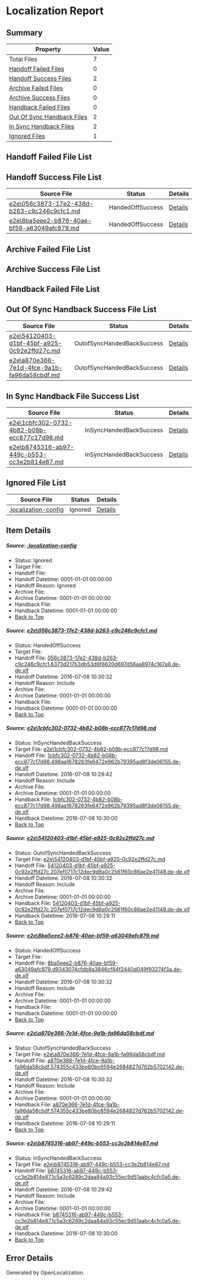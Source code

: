 # <a name='report-top'></a> Localization Report

## Summary
 Property | Value 
 -------- | ----- 
 Total Files | 7
[ Handoff Failed Files ](#handoff-failed-list)| 0
[ Handoff Success Files ](#handoff-success-list)| 2
[ Archive Failed Files ](#archive-failed-list)| 0
[ Archive Success Files ](#archive-success-list)| 0
[ Handback Failed Files ](#handback-failed-list)| 0
[ Out Of Sync Handback Files ](#outofsync-handback-success-list)| 2
[ In Sync Handback Files ](#insync-handback-success-list)| 2
[ Ignored Files ](#ignored-list)| 1

## <a name='handoff-failed-list'></a> Handoff Failed File List

## <a name='handoff-success-list'></a> Handoff Success File List
 Source File | Status | Details 
 ----------- | ------ | ------- 
 [e2e\056c3873-17e2-438d-b263-c9c246c9cfc1.md](https://github.com/OpenLocalizationTestOrg/oltest/blob/2e3f3c49fc453f300cd0940164519885c0d4b250/e2e/056c3873-17e2-438d-b263-c9c246c9cfc1.md) | HandedOffSuccess | [Details](#796c5e32226666da29637ba3386f047180d293721)
 [e2e\8ba5eee2-b876-40ae-bf59-a63049afc879.md](https://github.com/OpenLocalizationTestOrg/oltest/blob/2e3f3c49fc453f300cd0940164519885c0d4b250/e2e/8ba5eee2-b876-40ae-bf59-a63049afc879.md) | HandedOffSuccess | [Details](#13aa37a4a0baf2f48edd8ac32cfe6ac6f37eb51b4)

## <a name='archive-failed-list'></a> Archive Failed File List

## <a name='archive-success-list'></a> Archive Success File List

## <a name='handback-failed-list'></a> Handback Failed File List

## <a name='outofsync-handback-success-list'></a> Out Of Sync Handback Success File List
 Source File | Status | Details 
 ----------- | ------ | ------- 
 [e2e\54120403-d1bf-45bf-a925-0c92e2ffd27c.md](https://github.com/OpenLocalizationTestOrg/oltest/blob/1c0bc0b7cf97fd8ad0a6dabb462f3c01796437eb/e2e/54120403-d1bf-45bf-a925-0c92e2ffd27c.md) | OutofSyncHandedBackSuccess | [Details](#364ba981a886486aeacfcac23bcbfb17e568a6b33)
 [e2e\a870e366-7e1d-4fce-9a1b-fa96da58cbdf.md](https://github.com/OpenLocalizationTestOrg/oltest/blob/1c0bc0b7cf97fd8ad0a6dabb462f3c01796437eb/e2e/a870e366-7e1d-4fce-9a1b-fa96da58cbdf.md) | OutofSyncHandedBackSuccess | [Details](#6e26ff7ed9b3daecbfed8f5d2dbb27a06d97d0955)

## <a name='insync-handback-success-list'></a> In Sync Handback File Success List
 Source File | Status | Details 
 ----------- | ------ | ------- 
 [e2e\1cbfc302-0732-4b82-b08b-ecc877c17d98.md](https://github.com/OpenLocalizationTestOrg/oltest/blob/3054457aa2b956258e86610f8cf21d6d413b1d89/e2e/1cbfc302-0732-4b82-b08b-ecc877c17d98.md) | InSyncHandedBackSuccess | [Details](#33d53ad8eb58ba374087db333000a86b875a74932)
 [e2e\b8745316-ab97-449c-b553-cc3e2b814e87.md](https://github.com/OpenLocalizationTestOrg/oltest/blob/3054457aa2b956258e86610f8cf21d6d413b1d89/e2e/b8745316-ab97-449c-b553-cc3e2b814e87.md) | InSyncHandedBackSuccess | [Details](#d8cce844228e8bc4e034eb55ddd3e2f21d05658a6)

## <a name='ignored-list'></a> Ignored File List
 Source File | Status | Details 
 ----------- | ------ | ------- 
 [.localization-config](https://github.com/OpenLocalizationTestOrg/oltest/blob/2e3f3c49fc453f300cd0940164519885c0d4b250/.localization-config) | Ignored | [Details](#3d4f252ac210baf56311d7e97dcc2db10974dbd20)

## Item Details
##### <a name='3d4f252ac210baf56311d7e97dcc2db10974dbd20'></a> Source: [.localization-config](https://github.com/OpenLocalizationTestOrg/oltest/blob/2e3f3c49fc453f300cd0940164519885c0d4b250/.localization-config)
* Status: Ignored
* Target File: 
* Handoff File: 
* Handoff Datetime: 0001-01-01 00:00:00
* Handoff Reason: Ignored
* Archive File: 
* Archive Datetime: 0001-01-01 00:00:00
* Handback File: 
* Handback Datetime: 0001-01-01 00:00:00
* [Back to Top](#report-top)

##### <a name='796c5e32226666da29637ba3386f047180d293721'></a> Source: [e2e\056c3873-17e2-438d-b263-c9c246c9cfc1.md](https://github.com/OpenLocalizationTestOrg/oltest/blob/2e3f3c49fc453f300cd0940164519885c0d4b250/e2e/056c3873-17e2-438d-b263-c9c246c9cfc1.md)
* Status: HandedOffSuccess
* Target File: 
* Handoff File: [056c3873-17e2-438d-b263-c9c246c9cfc1.6373d217b3db53d6f6620d697d56aa8974c167a9.de-de.xlf](https://github.com/OpenLocalizationTestOrg/olhandoff-e2e/blob/27e3e69844ba258d5694e4b5aa78df95440001c7/ol-handoff/OpenLocalizationTestOrg/oltest-dede-fly/ci/low/056c3873-17e2-438d-b263-c9c246c9cfc1.6373d217b3db53d6f6620d697d56aa8974c167a9.de-de.xlf)
* Handoff Datetime: 2016-07-08 10:30:32
* Handoff Reason: Include
* Archive File: 
* Archive Datetime: 0001-01-01 00:00:00
* Handback File: 
* Handback Datetime: 0001-01-01 00:00:00
* [Back to Top](#report-top)

##### <a name='33d53ad8eb58ba374087db333000a86b875a74932'></a> Source: [e2e\1cbfc302-0732-4b82-b08b-ecc877c17d98.md](https://github.com/OpenLocalizationTestOrg/oltest/blob/3054457aa2b956258e86610f8cf21d6d413b1d89/e2e/1cbfc302-0732-4b82-b08b-ecc877c17d98.md)
* Status: InSyncHandedBackSuccess
* Target File: [e2e\1cbfc302-0732-4b82-b08b-ecc877c17d98.md](https://github.com/OpenLocalizationTestOrg/oltest-dede-fly/blob/edc3e67b8c6100d3250afa8dbdca8a363fea0156/e2e/1cbfc302-0732-4b82-b08b-ecc877c17d98.md)
* Handoff File: [1cbfc302-0732-4b82-b08b-ecc877c17d98.498aa1678263fe6472e962b79395ad8f3de06155.de-de.xlf](https://github.com/OpenLocalizationTestOrg/olhandoff-e2e/blob/2af2ce452e717b108028052a6afd86b7dbcbe137/ol-handoff/OpenLocalizationTestOrg/oltest-dede-fly/ci/ht/1cbfc302-0732-4b82-b08b-ecc877c17d98.498aa1678263fe6472e962b79395ad8f3de06155.de-de.xlf)
* Handoff Datetime: 2016-07-08 10:29:42
* Handoff Reason: Include
* Archive File: 
* Archive Datetime: 0001-01-01 00:00:00
* Handback File: [1cbfc302-0732-4b82-b08b-ecc877c17d98.498aa1678263fe6472e962b79395ad8f3de06155.de-de.xlf](https://github.com/OpenLocalizationTestOrg/olhandback-e2e/blob/a856f21275e3aaa5ae66f065b666b8153368e122/ol-handback/OpenLocalizationTestOrg/oltest-dede-fly/ci/ht/1cbfc302-0732-4b82-b08b-ecc877c17d98.498aa1678263fe6472e962b79395ad8f3de06155.de-de.xlf)
* Handback Datetime: 2016-07-08 10:30:00
* [Back to Top](#report-top)

##### <a name='364ba981a886486aeacfcac23bcbfb17e568a6b33'></a> Source: [e2e\54120403-d1bf-45bf-a925-0c92e2ffd27c.md](https://github.com/OpenLocalizationTestOrg/oltest/blob/1c0bc0b7cf97fd8ad0a6dabb462f3c01796437eb/e2e/54120403-d1bf-45bf-a925-0c92e2ffd27c.md)
* Status: OutofSyncHandedBackSuccess
* Target File: [e2e\54120403-d1bf-45bf-a925-0c92e2ffd27c.md](https://github.com/OpenLocalizationTestOrg/oltest-dede-fly/blob/a3cbe309569d38d8663d9731e94930eb430bfdbd/e2e/54120403-d1bf-45bf-a925-0c92e2ffd27c.md)
* Handoff File: [54120403-d1bf-45bf-a925-0c92e2ffd27c.207ef0717c12dec9d8a0c2561f60c86ae2e41148.de-de.xlf](https://github.com/OpenLocalizationTestOrg/olhandoff-e2e/blob/27e3e69844ba258d5694e4b5aa78df95440001c7/ol-handoff/OpenLocalizationTestOrg/oltest-dede-fly/ci/low/54120403-d1bf-45bf-a925-0c92e2ffd27c.207ef0717c12dec9d8a0c2561f60c86ae2e41148.de-de.xlf)
* Handoff Datetime: 2016-07-08 10:30:32
* Handoff Reason: Include
* Archive File: 
* Archive Datetime: 0001-01-01 00:00:00
* Handback File: [54120403-d1bf-45bf-a925-0c92e2ffd27c.207ef0717c12dec9d8a0c2561f60c86ae2e41148.de-de.xlf](https://github.com/OpenLocalizationTestOrg/olhandback-e2e/blob/50067c5c82ba8b458eb36332f3de3c58c0f772a5/ol-handback/OpenLocalizationTestOrg/oltest-dede-fly/ci/high/54120403-d1bf-45bf-a925-0c92e2ffd27c.207ef0717c12dec9d8a0c2561f60c86ae2e41148.de-de.xlf)
* Handback Datetime: 2016-07-08 10:29:11
* [Back to Top](#report-top)

##### <a name='13aa37a4a0baf2f48edd8ac32cfe6ac6f37eb51b4'></a> Source: [e2e\8ba5eee2-b876-40ae-bf59-a63049afc879.md](https://github.com/OpenLocalizationTestOrg/oltest/blob/2e3f3c49fc453f300cd0940164519885c0d4b250/e2e/8ba5eee2-b876-40ae-bf59-a63049afc879.md)
* Status: HandedOffSuccess
* Target File: 
* Handoff File: [8ba5eee2-b876-40ae-bf59-a63049afc879.d9343074cfdb8a3846cf84f2440d049f93274f3a.de-de.xlf](https://github.com/OpenLocalizationTestOrg/olhandoff-e2e/blob/27e3e69844ba258d5694e4b5aa78df95440001c7/ol-handoff/OpenLocalizationTestOrg/oltest-dede-fly/ci/low/8ba5eee2-b876-40ae-bf59-a63049afc879.d9343074cfdb8a3846cf84f2440d049f93274f3a.de-de.xlf)
* Handoff Datetime: 2016-07-08 10:30:32
* Handoff Reason: Include
* Archive File: 
* Archive Datetime: 0001-01-01 00:00:00
* Handback File: 
* Handback Datetime: 0001-01-01 00:00:00
* [Back to Top](#report-top)

##### <a name='6e26ff7ed9b3daecbfed8f5d2dbb27a06d97d0955'></a> Source: [e2e\a870e366-7e1d-4fce-9a1b-fa96da58cbdf.md](https://github.com/OpenLocalizationTestOrg/oltest/blob/1c0bc0b7cf97fd8ad0a6dabb462f3c01796437eb/e2e/a870e366-7e1d-4fce-9a1b-fa96da58cbdf.md)
* Status: OutofSyncHandedBackSuccess
* Target File: [e2e\a870e366-7e1d-4fce-9a1b-fa96da58cbdf.md](https://github.com/OpenLocalizationTestOrg/oltest-dede-fly/blob/a3cbe309569d38d8663d9731e94930eb430bfdbd/e2e/a870e366-7e1d-4fce-9a1b-fa96da58cbdf.md)
* Handoff File: [a870e366-7e1d-4fce-9a1b-fa96da58cbdf.574355c433be80bc6594e2684827d762b5702142.de-de.xlf](https://github.com/OpenLocalizationTestOrg/olhandoff-e2e/blob/27e3e69844ba258d5694e4b5aa78df95440001c7/ol-handoff/OpenLocalizationTestOrg/oltest-dede-fly/ci/low/a870e366-7e1d-4fce-9a1b-fa96da58cbdf.574355c433be80bc6594e2684827d762b5702142.de-de.xlf)
* Handoff Datetime: 2016-07-08 10:30:32
* Handoff Reason: Include
* Archive File: 
* Archive Datetime: 0001-01-01 00:00:00
* Handback File: [a870e366-7e1d-4fce-9a1b-fa96da58cbdf.574355c433be80bc6594e2684827d762b5702142.de-de.xlf](https://github.com/OpenLocalizationTestOrg/olhandback-e2e/blob/50067c5c82ba8b458eb36332f3de3c58c0f772a5/ol-handback/OpenLocalizationTestOrg/oltest-dede-fly/ci/high/a870e366-7e1d-4fce-9a1b-fa96da58cbdf.574355c433be80bc6594e2684827d762b5702142.de-de.xlf)
* Handback Datetime: 2016-07-08 10:29:11
* [Back to Top](#report-top)

##### <a name='d8cce844228e8bc4e034eb55ddd3e2f21d05658a6'></a> Source: [e2e\b8745316-ab97-449c-b553-cc3e2b814e87.md](https://github.com/OpenLocalizationTestOrg/oltest/blob/3054457aa2b956258e86610f8cf21d6d413b1d89/e2e/b8745316-ab97-449c-b553-cc3e2b814e87.md)
* Status: InSyncHandedBackSuccess
* Target File: [e2e\b8745316-ab97-449c-b553-cc3e2b814e87.md](https://github.com/OpenLocalizationTestOrg/oltest-dede-fly/blob/edc3e67b8c6100d3250afa8dbdca8a363fea0156/e2e/b8745316-ab97-449c-b553-cc3e2b814e87.md)
* Handoff File: [b8745316-ab97-449c-b553-cc3e2b814e87.1c5a3c6289c2daa84a93c55ec9d51aabc4cfc0a5.de-de.xlf](https://github.com/OpenLocalizationTestOrg/olhandoff-e2e/blob/2af2ce452e717b108028052a6afd86b7dbcbe137/ol-handoff/OpenLocalizationTestOrg/oltest-dede-fly/ci/ht/b8745316-ab97-449c-b553-cc3e2b814e87.1c5a3c6289c2daa84a93c55ec9d51aabc4cfc0a5.de-de.xlf)
* Handoff Datetime: 2016-07-08 10:29:42
* Handoff Reason: Include
* Archive File: 
* Archive Datetime: 0001-01-01 00:00:00
* Handback File: [b8745316-ab97-449c-b553-cc3e2b814e87.1c5a3c6289c2daa84a93c55ec9d51aabc4cfc0a5.de-de.xlf](https://github.com/OpenLocalizationTestOrg/olhandback-e2e/blob/a856f21275e3aaa5ae66f065b666b8153368e122/ol-handback/OpenLocalizationTestOrg/oltest-dede-fly/ci/ht/b8745316-ab97-449c-b553-cc3e2b814e87.1c5a3c6289c2daa84a93c55ec9d51aabc4cfc0a5.de-de.xlf)
* Handback Datetime: 2016-07-08 10:30:00
* [Back to Top](#report-top)


## Error Details

Generated by OpenLocalization.

